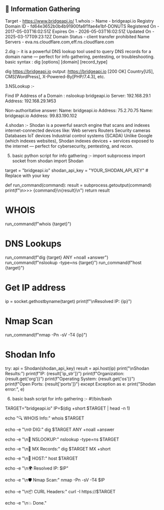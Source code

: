 🔎 Information Gathering
--------------------------
Target - https://www.bridgeapi.io/
   1.whois :-
Name - bridgeapi.io
Registry Domain ID - fd64e3652b0b4b91900fa6f1fae4e1bf-DONUTS
Registered On - 2017-05-03T16:02:51Z
Expires On - 2026-05-03T16:02:51Z
Updated On - 2025-03-17T09:23:12Z
Domain Status - client transfer prohibited
Name Servers - eva.ns.cloudflare.com,eff.ns.cloudflare.com

  2.dig :-
  it is a powerful DNS lookup tool used to query DNS records for a domain name — perfect for info gathering, pentesting, or troubleshooting.
  basic syntax : dig [options] [domain] [record_type]

  dig https://bridgeapi.io
output :https://bridgeapi.io [200 OK] Country[US], CMS[WordPress], X-Powered-By[PHP/7.4.3], etc.

   3.NSLookup :-

   Find IP Address of a Domain : nslookup bridgeapi.io
 Server:         192.168.29.1
Address:        192.168.29.1#53

Non-authoritative answer:
Name:   bridgeapi.io
Address: 75.2.70.75
Name:   bridgeapi.io
Address: 99.83.190.102

  4.shodan :-
Shodan is a powerful search engine that scans and indexes internet-connected devices like:
Web servers
Routers
Security cameras
Databases
IoT devices
Industrial control systems (SCADA)
Unlike Google (which indexes websites), Shodan indexes devices + services exposed to the internet — perfect for cybersecurity, pentesting, and recon.

 5. basic python script for info gathering :-
 import subprocess
import socket
from shodan import Shodan

target = "bridgeapi.io"
shodan_api_key = "YOUR_SHODAN_API_KEY"  # Replace with your key

def run_command(command):
    result = subprocess.getoutput(command)
    print(f"\n>>> {command}\n{result}\n")
    return result

# WHOIS
run_command(f"whois {target}")

# DNS Lookups
run_command(f"dig {target} ANY +noall +answer")
run_command(f"nslookup -type=ns {target}")
run_command(f"host {target}")

# Get IP address
ip = socket.gethostbyname(target)
print(f"\nResolved IP: {ip}")

# Nmap Scan
run_command(f"nmap -Pn -sV -T4 {ip}")

# Shodan Info
try:
    api = Shodan(shodan_api_key)
    result = api.host(ip)
    print("\nShodan Results:")
    print(f"IP: {result['ip_str']}")
    print(f"Organization: {result.get('org')}")
    print(f"Operating System: {result.get('os')}")
    print(f"Open Ports: {result['ports']}")
except Exception as e:
    print("Shodan error:", e)

   6. basic bash script for info gathering :-
   #!/bin/bash

TARGET="bridgeapi.io"
IP=$(dig +short $TARGET | head -n 1)

echo "🔍 WHOIS Info:"
whois $TARGET

echo -e "\n🌐 DIG:"
dig $TARGET ANY +noall +answer

echo -e "\n📡 NSLOOKUP:"
nslookup -type=ns $TARGET

echo -e "\n📨 MX Records:"
dig $TARGET MX +short

echo -e "\n📁 HOST:"
host $TARGET

echo -e "\n🌍 Resolved IP: $IP"

echo -e "\n🛡️ Nmap Scan:"
nmap -Pn -sV -T4 $IP

echo -e "\n📦 CURL Headers:"
curl -I https://$TARGET

echo -e "\n💥 Done." 